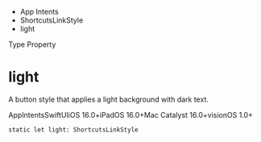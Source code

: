 

- App Intents
- ShortcutsLinkStyle
-  light 

Type Property

# light

A button style that applies a light background with dark text.

AppIntentsSwiftUIiOS 16.0+iPadOS 16.0+Mac Catalyst 16.0+visionOS 1.0+

``` source
static let light: ShortcutsLinkStyle
```

